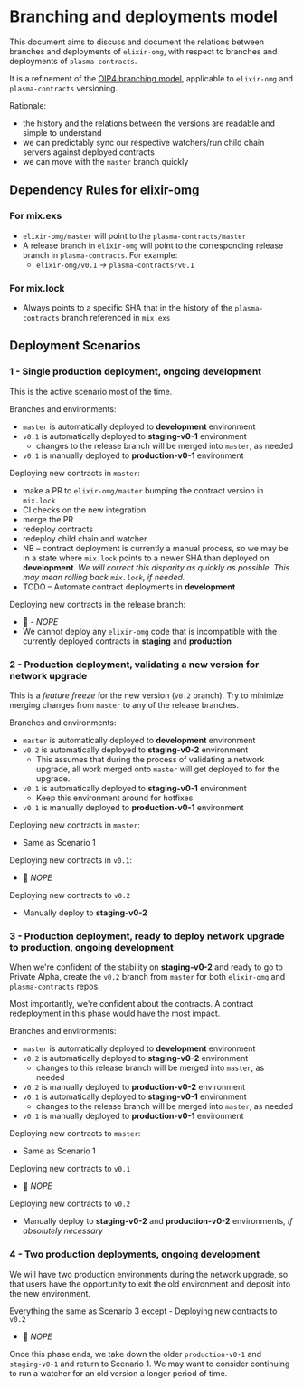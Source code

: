 # Branching and deployments model

This document aims to discuss and document the relations between branches and deployments of `elixir-omg`, with respect to branches and deployments of `plasma-contracts`.

It is a refinement of the [OIP4 branching model](https://github.com/omisego/OIP/blob/master/0004-ewallet-release-and-versioning.md), applicable to `elixir-omg` and `plasma-contracts` versioning.

Rationale:
- the history and the relations between the versions are readable and simple to understand
- we can predictably sync our respective watchers/run child chain servers against deployed contracts
- we can move with the `master` branch quickly


## Dependency Rules for elixir-omg

### For mix.exs
- `elixir-omg/master` will point to the `plasma-contracts/master`
- A release branch in `elixir-omg` will point to the corresponding release branch in `plasma-contracts`. For example:
  - `elixir-omg/v0.1` -> `plasma-contracts/v0.1`

### For mix.lock
- Always points to a specific SHA that in the history of the `plasma-contracts` branch referenced in `mix.exs`


## Deployment Scenarios

### 1 - Single production deployment, ongoing development

This is the active scenario most of the time.

Branches and environments:
- `master` is automatically deployed to **development** environment
- `v0.1` is automatically deployed to **staging-v0-1** environment
  - changes to the release branch will be merged into `master`, as needed
- `v0.1` is manually deployed to **production-v0-1** environment

Deploying new contracts in `master`:
- make a PR to `elixir-omg/master` bumping the contract version in `mix.lock`
- CI checks on the new integration
- merge the PR
- redeploy contracts
- redeploy child chain and watcher
- NB – contract deployment is currently a manual process, so we may be in a state where `mix.lock` points to a newer SHA than deployed on **development**. _We will correct this disparity as quickly as possible. This may mean rolling back `mix.lock`, if needed._
- TODO – Automate contract deployments in **development**

Deploying new contracts in the release branch:
- :stop_sign: - _NOPE_
- We cannot deploy any `elixir-omg` code that is incompatible with the currently deployed contracts in **staging** and **production**

### 2 - Production deployment, validating a new version for network upgrade

This is a _feature freeze_ for the new version (`v0.2` branch). Try to minimize merging changes from `master` to any of the release branches.

Branches and environments:
- `master` is automatically deployed to **development** environment
- `v0.2` is automatically deployed to **staging-v0-2** environment
  - This assumes that during the process of validating a network upgrade, all work merged onto `master` will get deployed to for the upgrade.
- `v0.1` is automatically deployed to **staging-v0-1** environment
  - Keep this environment around for hotfixes
- `v0.1` is manually deployed to **production-v0-1** environment

Deploying new contracts in `master`:
- Same as Scenario 1

Deploying new contracts in `v0.1`:
- :stop_sign: _NOPE_

Deploying new contracts to `v0.2`
- Manually deploy to **staging-v0-2**

### 3 - Production deployment, ready to deploy network upgrade to production, ongoing development

When we're confident of the stability on **staging-v0-2** and ready to go to Private Alpha, create the `v0.2` branch from `master` for both `elixir-omg` and `plasma-contracts` repos.

Most importantly, we're confident about the contracts. A contract redeployment in this phase would have the most impact.

Branches and environments:
- `master` is automatically deployed to **development** environment
- `v0.2` is automatically deployed to **staging-v0-2** environment
  - changes to this release branch will be merged into `master`, as needed
- `v0.2` is manually deployed to **production-v0-2** environment
- `v0.1` is automatically deployed to **staging-v0-1** environment
  - changes to the release branch will be merged into `master`, as needed
- `v0.1` is manually deployed to **production-v0-1** environment

Deploying new contracts to `master`:
- Same as Scenario 1

Deploying new contracts to `v0.1`
- :stop_sign: _NOPE_

Deploying new contracts to `v0.2`
- Manually deploy to **staging-v0-2** and **production-v0-2** environments, _if absolutely necessary_

### 4 - Two production deployments, ongoing development

We will have two production environments during the network upgrade, so that users have the opportunity to exit the old environment and deposit into the new environment.

Everything the same as Scenario 3 except - Deploying new contracts to `v0.2`
- :stop_sign: _NOPE_

Once this phase ends, we take down the older `production-v0-1` and `staging-v0-1` and return to Scenario 1. We may want to consider continuing to run a watcher for an old version a longer period of time.
